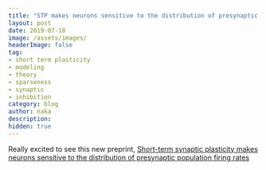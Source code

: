 ```yaml
---
title: "STP makes neurons sensitive to the distribution of presynaptic population firing rates"
layout: post
date: 2019-07-18
image: /assets/images/
headerImage: false
tag:
- short term plasticity
- modeling
- theory
- sparseness
- synaptic
- inhibition
category: blog
author: naka
description: 
hidden: true
---
```


Really excited to see this new preprint, [Short-term synaptic plasticity makes neurons sensitive to the distribution of presynaptic population firing rates](https://www.biorxiv.org/content/10.1101/707398v1)
